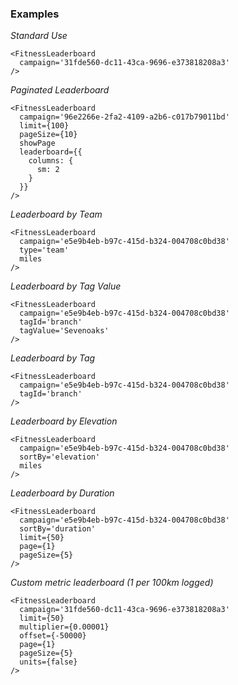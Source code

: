 ### Examples

*Standard Use*

```
<FitnessLeaderboard
  campaign='31fde560-dc11-43ca-9696-e373818208a3'
/>
```

*Paginated Leaderboard*

```
<FitnessLeaderboard
  campaign='96e2266e-2fa2-4109-a2b6-c017b79011bd'
  limit={100}
  pageSize={10}
  showPage
  leaderboard={{
    columns: {
      sm: 2
    }
  }}
/>
```

*Leaderboard by Team*

```
<FitnessLeaderboard
  campaign='e5e9b4eb-b97c-415d-b324-004708c0bd38'
  type='team'
  miles
/>
```

*Leaderboard by Tag Value*

```
<FitnessLeaderboard
  campaign='e5e9b4eb-b97c-415d-b324-004708c0bd38'
  tagId='branch'
  tagValue='Sevenoaks'
/>
```


*Leaderboard by Tag*

```
<FitnessLeaderboard
  campaign='e5e9b4eb-b97c-415d-b324-004708c0bd38'
  tagId='branch'
/>
```

*Leaderboard by Elevation*

```
<FitnessLeaderboard
  campaign='e5e9b4eb-b97c-415d-b324-004708c0bd38'
  sortBy='elevation'
  miles
/>
```

*Leaderboard by Duration*

```
<FitnessLeaderboard
  campaign='e5e9b4eb-b97c-415d-b324-004708c0bd38'
  sortBy='duration'
  limit={50}
  page={1}
  pageSize={5}
/>
```

*Custom metric leaderboard (1 per 100km logged)*

```
<FitnessLeaderboard
  campaign='31fde560-dc11-43ca-9696-e373818208a3'
  limit={50}
  multiplier={0.00001}
  offset={-50000}
  page={1}
  pageSize={5}
  units={false}
/>
```
